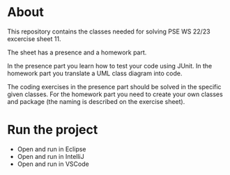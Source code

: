# About
This repository contains the classes needed for solving PSE WS 22/23 excercise sheet 11.

The sheet has a presence and a homework part.

In the presence part you learn how to test your code using JUnit.
In the homework part you translate a UML class diagram into code.

The coding exercises in the presence part should be solved in the specific given classes.
For the homework part you need to create your own classes and package (the naming is described on the exercise sheet).

# Run the project
* Open and run in Eclipse
* Open and run in IntelliJ
* Open and run in VSCode
